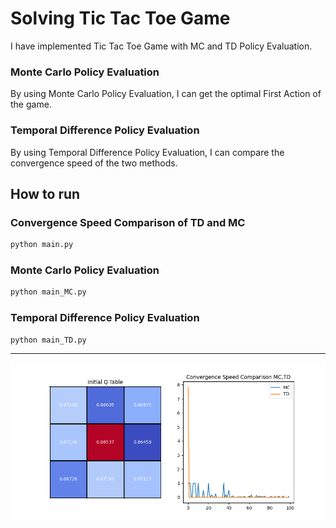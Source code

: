 # Solving Tic Tac Toe Game


I have implemented Tic Tac Toe Game with MC and TD Policy Evaluation.


### Monte Carlo Policy Evaluation
By using Monte Carlo Policy Evaluation, I can get the optimal First Action of the game.


### Temporal Difference Policy Evaluation
By using Temporal Difference Policy Evaluation, I can compare the convergence speed of the two methods.



## How to run

### Convergence Speed Comparison of TD and MC
```bash
python main.py
``` 


### Monte Carlo Policy Evaluation
```bash
python main_MC.py
```

### Temporal Difference Policy Evaluation
```bash
python main_TD.py
```


***


![img1](./TicTacToe.png)